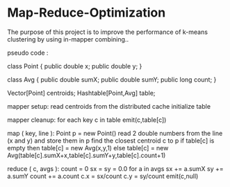 # Map-Reduce-Optimization
The purpose of this project is to improve the performance of k-means clustering by using in-mapper combining..

pseudo code :

class Point {
    public double x;
    public double y;
}

class Avg {
    public double sumX;
    public double sumY;
    public long count;
}

Vector[Point] centroids;
Hashtable[Point,Avg] table;

mapper setup:
  read centroids from the distributed cache
  initialize table

mapper cleanup:
  for each key c in table
      emit(c,table[c])

map ( key, line ):
  Point p = new Point()
  read 2 double numbers from the line (x and y) and store them in p
  find the closest centroid c to p
  if table[c] is empty
     then table[c] = new Avg(x,y,1)
     else table[c] = new Avg(table[c].sumX+x,table[c].sumY+y,table[c].count+1)

reduce ( c, avgs ):
  count = 0
  sx = sy = 0.0
  for a in avgs
      sx += a.sumX
      sy += a.sumY
      count += a.count
  c.x = sx/count
  c.y = sy/count
  emit(c,null)
